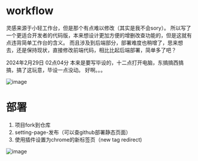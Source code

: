 # workflow

灵感来源于小轻工作台，但是那个有点难以修改（其实是我不会sory）。
所以写了一个更适合开发者的代码版，本来想设计更加方便的增删改查功能的，但是这就有点违背简单工作台的含义。
而且涉及到后端部分，部署难度也稍增了，思来想去，还是保持现状，直接修改前端代码，相比比起后端部署，简单多了吧？

2024年2月29日 02点04分
本来是要写毕设的，十二点打开电脑，东搞搞西搞搞，搞了这玩意，毕设一点没动。
好啊。。。


![image](https://github.com/INKXXXXYY/workflow/assets/95300518/1e108d5f-dc8a-4f1c-875a-c69ba257e1a1)
 
# 部署
1. 项目fork到仓库
2. setting-page-发布（可以查github部署静态页面）
3. 使用插件设置为chrome的新标签页（new tag redirect)

   
![image](https://github.com/INKXXXXYY/workflow/assets/95300518/d0974bc2-c5f7-49ab-bc2d-d6120e08bb29)
